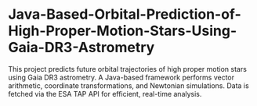 # Java-Based-Orbital-Prediction-of-High-Proper-Motion-Stars-Using-Gaia-DR3-Astrometry
This project predicts future orbital trajectories of high proper motion stars using Gaia DR3 astrometry. A Java-based framework performs vector arithmetic, coordinate transformations, and Newtonian simulations. Data is fetched via the ESA TAP API for efficient, real-time analysis.

